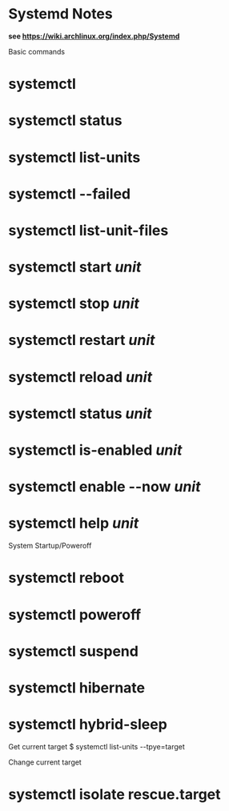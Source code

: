 Systemd Notes 
=============

__see https://wiki.archlinux.org/index.php/Systemd__

Basic commands
 # systemctl
 # systemctl status
 # systemctl list-units
 # systemctl --failed
 # systemctl list-unit-files

 # systemctl start _unit_
 # systemctl stop _unit_
 # systemctl restart _unit_
 # systemctl reload _unit_
 # systemctl status _unit_
 # systemctl is-enabled _unit_
 # systemctl enable --now _unit_
 # systemctl help _unit_

System Startup/Poweroff

 # systemctl reboot
 # systemctl poweroff
 # systemctl suspend
 # systemctl hibernate
 # systemctl hybrid-sleep

Get current target
 $ systemctl list-units --tpye=target

Change current target

 # systemctl isolate rescue.target <!-- activate runlevel 1  -->





